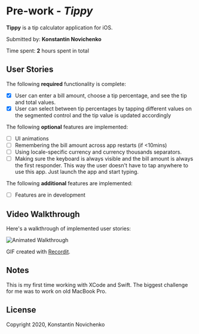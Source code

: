 # Pre-work - *Tippy*

**Tippy** is a tip calculator application for iOS.

Submitted by: **Konstantin Novichenko**

Time spent: **2** hours spent in total

## User Stories

The following **required** functionality is complete:

* [x] User can enter a bill amount, choose a tip percentage, and see the tip and total values.
* [x] User can select between tip percentages by tapping different values on the segmented control and the tip value is updated accordingly

The following **optional** features are implemented:

* [ ] UI animations
* [ ] Remembering the bill amount across app restarts (if <10mins)
* [ ] Using locale-specific currency and currency thousands separators.
* [ ] Making sure the keyboard is always visible and the bill amount is always the first responder. This way the user doesn't have to tap anywhere to use this app. Just launch the app and start typing.

The following **additional** features are implemented:

- [ ] Features are in development

## Video Walkthrough

Here's a walkthrough of implemented user stories:

<img src='https://i.imgur.com/85wOqS6.gif' title='Animated Walkthrough' width='' alt='Animated Walkthrough' />

GIF created with [Recordit](https://recordit.co).

## Notes

This is my first time working with XCode and Swift. The biggest challenge for me was to work on old MacBook Pro.

## License

Copyright 2020, Konstantin Novichenko
